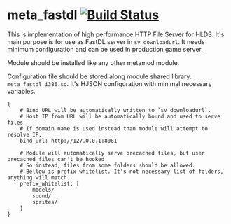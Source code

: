 # meta_fastdl [![Build Status](https://travis-ci.com/In-line/meta_fastdl.svg?branch=master)](https://travis-ci.com/In-line/meta_fastdl)

This is implementation of high performance HTTP File Server for HLDS. It's main purpose is for use as FastDL server in `sv_downloadurl`. 
It needs minimum configuration and can be used in production game server.

Module should be installed like any other metamod module.

Configuration file should be stored along module shared library: `meta_fastdl_i386.so`. 
It's HJSON configuration with minimal necessary variables.
```
{
	# Bind URL will be automatically written to `sv_downloadurl`. 
	# Host IP from URL will be automatically bound and used to serve files
	# If domain name is used instead than module will attempt to resolve IP.
	bind_url: http://127.0.0.1:8081
  
	# Module will automatically serve precached files, but user precached files can't be hooked.
	# So instead, files from some folders should be allowed.
	# Bellow is prefix whitelist. It's not necessary list of folders, anything will match. 
	prefix_whitelist: [
		models/
		sound/
		sprites/
	]
}
```

